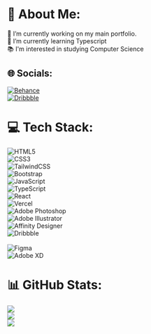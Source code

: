 # 💫 About Me:
🔭 I’m currently working on my main portfolio.<br>🌱 I’m currently learning Typescript<br>📚 I'm interested in studying Computer Science


## 🌐 Socials:
[![Behance](https://img.shields.io/badge/Behance-1769ff?style=for-the-badge&logo=behance&logoColor=white)](https://www.behance.net/sawyerd)<br/>
[![Dribbble](https://img.shields.io/badge/Dribbble-EA4C89?style=for-the-badge&logo=dribbble&logoColor=white)](https://dribbble.com/SawyerD) 	

# 💻 Tech Stack:
![HTML5](https://img.shields.io/badge/html5-%23E34F26.svg?style=for-the-badge&logo=html5&logoColor=white)<br/>
![CSS3](https://img.shields.io/badge/css3-%231572B6.svg?style=for-the-badge&logo=css3&logoColor=white)<br/>
![TailwindCSS](https://img.shields.io/badge/tailwindcss-%2338B2AC.svg?style=for-the-badge&logo=tailwind-css&logoColor=white)<br/> 
![Bootstrap](https://img.shields.io/badge/bootstrap-%23563D7C.svg?style=for-the-badge&logo=bootstrap&logoColor=white)<br/>
![JavaScript](https://img.shields.io/badge/javascript-%23323330.svg?style=for-the-badge&logo=javascript&logoColor=%F0DB4F)<br/> 
![TypeScript](https://img.shields.io/badge/typescript-%23007ACC.svg?style=for-the-badge&logo=typescript&logoColor=white)<br/>
 ![React](https://img.shields.io/badge/react-%2320232a.svg?style=for-the-badge&logo=react&logoColor=%2361DAFB)<br/> 
![Vercel](https://img.shields.io/badge/vercel-%23000000.svg?style=for-the-badge&logo=vercel&logoColor=white)<br/> 
![Adobe Photoshop](https://img.shields.io/badge/adobephotoshop-%2331A8FF.svg?style=for-the-badge&logo=adobephotoshop&logoColor=white)<br/> 
![Adobe Illustrator](https://img.shields.io/badge/adobeillustrator-%23FF9A00.svg?style=for-the-badge&logo=adobeillustrator&logoColor=white)<br/> 
![Affinity Designer](https://img.shields.io/badge/affinitydesginer-%231B72BE.svg?style=for-the-badge&logo=affinity-designer&logoColor=white)<br/> 
![Dribbble](https://img.shields.io/badge/Dribbble-EA4C89?style=for-the-badge&logo=dribbble&logoColor=white)<br/> 	
![Figma](https://img.shields.io/badge/figma-%23F24E1E.svg?style=for-the-badge&logo=figma&logoColor=white)<br/>
![Adobe XD](https://img.shields.io/badge/Adobe%20XD-470137?style=for-the-badge&logo=Adobe%20XD&logoColor=#FF61F6)
# 📊 GitHub Stats:
![](https://github-readme-stats.vercel.app/api?username=SawyerDiamond&theme=default&hide_border=false&include_all_commits=true&count_private=true)<br/>
![](https://github-readme-streak-stats.herokuapp.com/?user=SawyerDiamond&theme=default&hide_border=false)<br/>
![](https://github-readme-stats.vercel.app/api/top-langs/?username=SawyerDiamond&theme=default&hide_border=false&include_all_commits=true&count_private=true&layout=compact)


